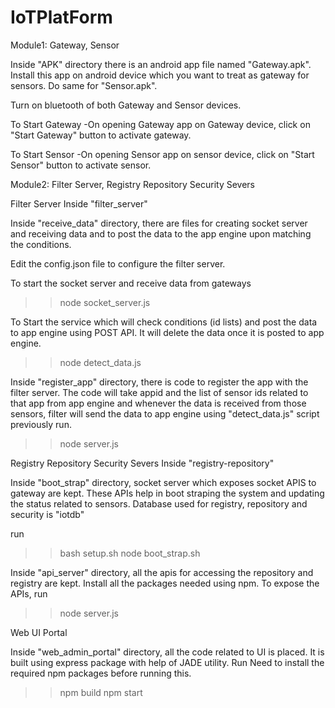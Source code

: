 # IoTPlatForm


Module1: Gateway, Sensor

Inside "APK" directory there is an android app file named "Gateway.apk". Install this app on android device which you want to treat as gateway for sensors. Do same for "Sensor.apk".

Turn on bluetooth of both Gateway and Sensor devices.

To Start Gateway
	-On opening Gateway app on Gateway device, click on "Start Gateway" button to activate gateway.

To Start Sensor
	-On opening Sensor app on sensor device, click on "Start Sensor" button to activate sensor.

Module2: Filter Server, Registry Repository Security Severs

Filter Server
Inside "filter_server"

Inside "receive_data" directory, there are files for creating socket server and receiving data
and to post the data to the app engine upon matching the conditions.

Edit the config.json file to configure the filter server.

To start the socket server and receive data from gateways

>> node socket_server.js

To Start the service which will check conditions (id lists) and post the data to app engine
using POST API. It will delete the data once it is posted to app engine.

>> node detect_data.js

Inside "register_app" directory, there is code to register the app with the filter server.
The code will take appid and the list of sensor ids related to that app from app engine and
whenever the data is received from those sensors, filter will send the data to app engine
using "detect_data.js" script previously run.

>> node server.js

Registry Repository Security Severs
Inside "registry-repository"

Inside "boot_strap" directory, socket server which exposes socket APIS to gateway are kept.
These APIs help in boot straping the system and updating the status related to sensors.
Database used for registry, repository and security is "iotdb"

run

>> bash setup.sh
>> node boot_strap.sh

Inside "api_server" directory, all the apis for accessing the repository and registry are kept.
Install all the packages needed using npm. To expose the APIs, run

>> node server.js

Web UI Portal

Inside "web_admin_portal" directory, all the code related to UI is placed.
It is built using express package with help of JADE utility.
Run
Need to install the required npm packages before running this.

>> npm build
>> npm start


